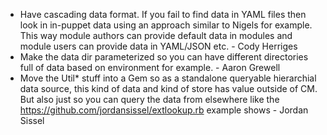  * Have cascading data format.  If you fail to find data in YAML files
   then look in in-puppet data using an approach similar to Nigels for
   example.  This way module authors can provide default data in modules
   and module users can provide data in YAML/JSON etc.  - Cody Herriges
 * Make the data dir parameterized so you can have different directories
   full of data based on environment for example.  - Aaron Grewell
 * Move the Util* stuff into a Gem so as a standalone queryable hierarchial
   data source, this kind of data and kind of store has value outside of
   CM.  But also just so you can query the data from elsewhere like the
   https://github.com/jordansissel/extlookup.rb example shows - Jordan Sissel
